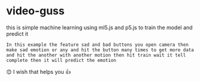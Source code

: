 # video-guss
this is simple machine learning using ml5.js and p5.js to train the model and predict it

```
In this example the feature sad and bad buttons you open camera then make sad emotion or any and hit the button many times to get more data
and hit the another with another motion then hit train wait it tell complete then it will predict the emotion
```

:blush: I wish that helps you :+1:
